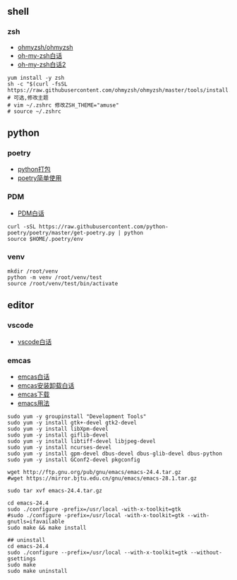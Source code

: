 ## shell

### zsh
* [ohmyzsh/ohmyzsh](https://github.com/ohmyzsh/ohmyzsh.git)
* [oh-my-zsh白话](https://blog.csdn.net/qierkang/article/details/85941316)
* [oh-my-zsh白话2](https://zhuanlan.zhihu.com/p/58073103)
```shell
yum install -y zsh
sh -c "$(curl -fsSL https://raw.githubusercontent.com/ohmyzsh/ohmyzsh/master/tools/install.sh)"
# 可选,修改主题
# vim ~/.zshrc 修改ZSH_THEME="amuse"
# source ~/.zshrc  
```

## python

### poetry
* [python打包](https://www.jianshu.com/p/d4209d77c3b1)
* [poetry简单使用](http://t.zoukankan.com/zepc007-p-12054815.html)

### PDM
* [PDM白话](https://zhuanlan.zhihu.com/p/468445226)

```shell
curl -sSL https://raw.githubusercontent.com/python-poetry/poetry/master/get-poetry.py | python
source $HOME/.poetry/env
```

### venv
```shell
mkdir /root/venv
python -m venv /root/venv/test
source /root/venv/test/bin/activate
```

## editor

### vscode
* [vscode白话](https://segmentfault.com/a/1190000017949680)

### emcas
* [emcas白话](https://liujiacai.net/blog/2020/11/25/why-emacs/)
* [emcas安装卸载白话](https://www.cnblogs.com/snake553/p/4943816.html)
* [emcas下载](https://mirror.bjtu.edu.cn/gnu/emacs/)
* [emacs用法](https://book.emacs-china.org/)

```shell
sudo yum -y groupinstall "Development Tools"
sudo yum -y install gtk+-devel gtk2-devel
sudo yum -y install libXpm-devel
sudo yum -y install giflib-devel
sudo yum -y install libtiff-devel libjpeg-devel
sudo yum -y install ncurses-devel
sudo yum -y install gpm-devel dbus-devel dbus-glib-devel dbus-python
sudo yum -y install GConf2-devel pkgconfig

wget http://ftp.gnu.org/pub/gnu/emacs/emacs-24.4.tar.gz
#wget https://mirror.bjtu.edu.cn/gnu/emacs/emacs-28.1.tar.gz

sudo tar xvf emacs-24.4.tar.gz

cd emacs-24.4
sudo ./configure -prefix=/usr/local -with-x-toolkit=gtk
#sudo ./configure -prefix=/usr/local -with-x-toolkit=gtk --with-gnutls=ifavailable
sudo make && make install
```

```shell
## uninstall
cd emacs-24.4 
sudo ./configure --prefix=/usr/local --with-x-toolkit=gtk --without-gsettings
sudo make
sudo make uninstall
```
